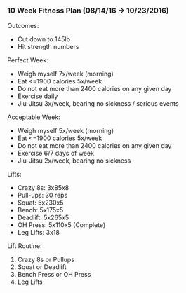 ### 10 Week Fitness Plan (08/14/16 -> 10/23/2016)
Outcomes:
* Cut down to 145lb
* Hit strength numbers

Perfect Week:
* Weigh myself 7x/week (morning)
* Eat <=1900 calories 5x/week
* Do not eat more than 2400 calories on any given day
* Exercise daily
* Jiu-Jitsu 3x/week, bearing no sickness / serious events

Acceptable Week:
* Weigh myself 5x/week (morning)
* Eat <=1900 calories 5x/week
* Do not eat more than 2400 calories on any given day
* Exercise 6/7 days of week
* Jiu-Jitsu 2x/week, bearing no sickness

Lifts:
* Crazy 8s: 3x85x8
* Pull-ups: 30 reps
* Squat: 5x230x5
* Bench: 5x175x5
* Deadlift: 5x265x5
* OH Press: 5x110x5 (Complete)
* Leg Lifts: 3x18

Lift Routine:
1. Crazy 8s or Pullups
2. Squat or Deadlift
3. Bench Press or OH Press
4. Leg Lifts
